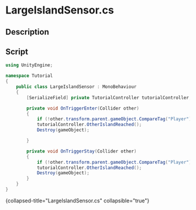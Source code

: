 # LargeIslandSensor.cs

## Description

## Script
```C#
using UnityEngine;

namespace Tutorial
{
    public class LargeIslandSensor : MonoBehaviour
    {
        [SerializeField] private TutorialController tutorialController;

        private void OnTriggerEnter(Collider other)
        {
            if (!other.transform.parent.gameObject.CompareTag("Player")) return;
            tutorialController.OtherIslandReached();
            Destroy(gameObject);

        }

        private void OnTriggerStay(Collider other)
        {
            if (!other.transform.parent.gameObject.CompareTag("Player")) return;
            tutorialController.OtherIslandReached();
            Destroy(gameObject);
        }
    }
}
```
{collapsed-title="LargeIslandSensor.cs" collapsible="true"}